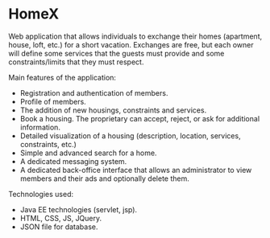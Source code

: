 # HomeX
Web application that allows individuals to exchange their homes (apartment, house, loft, etc.) for a short vacation.
Exchanges are free, but each owner will define some services that the guests must provide and some constraints/limits that they must respect.

Main features of the application:
- Registration and authentication of members.
- Profile of members.
- The addition of new housings, constraints and services.
- Book a housing. The proprietary can accept, reject, or ask for additional information.
- Detailed visualization of a housing (description, location, services, constraints, etc.)
- Simple and advanced search for a home.
- A dedicated messaging system.
- A dedicated back-office interface that allows an administrator to view members and their ads and optionally delete them.

Technologies used:
- Java EE technologies (servlet, jsp).
- HTML, CSS, JS, JQuery.
- JSON file for database.
